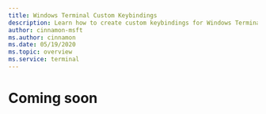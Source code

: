 ```yaml
---
title: Windows Terminal Custom Keybindings
description: Learn how to create custom keybindings for Windows Terminal.
author: cinnamon-msft
ms.author: cinnamon
ms.date: 05/19/2020
ms.topic: overview
ms.service: terminal
---
```


# Coming soon
